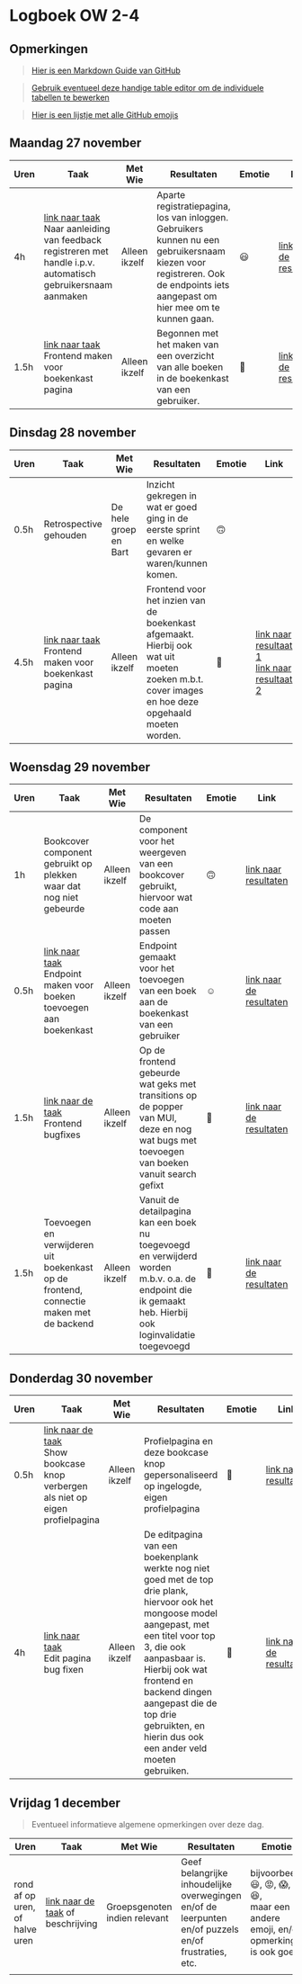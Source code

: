 # Logboek OW 2-4

## Opmerkingen

> [Hier is een Markdown Guide van GitHub](https://guides.github.com/features/mastering-markdown/)

> [Gebruik eventueel deze handige table editor om de individuele tabellen te bewerken](https://www.tablesgenerator.com/markdown_tables)

> [Hier is een lijstje met alle GitHub emojis](https://github.com/ikatyang/emoji-cheat-sheet/blob/master/README.md)

## Maandag 27 november

| **Uren** | **Taak**                                                                                                                                                                                | **Met Wie**   | **Resultaten**                                                                                                                                                              | **Emotie** | **Link**                                                                                     |
| -------- | --------------------------------------------------------------------------------------------------------------------------------------------------------------------------------------- | ------------- | --------------------------------------------------------------------------------------------------------------------------------------------------------------------------- | ---------- | -------------------------------------------------------------------------------------------- |
| 4h       | [link naar taak](https://github.com/HANICA-DWA/project-sep23-klipspringer/issues/152)<br>Naar aanleiding van feedback registreren met handle i.p.v. automatisch gebruikersnaam aanmaken | Alleen ikzelf | Aparte registratiepagina, los van inloggen. Gebruikers kunnen nu een gebruikersnaam kiezen voor registreren. Ook de endpoints iets aangepast om hier mee om te kunnen gaan. | :smiley:   | [link naar de resultaten](https://github.com/HANICA-DWA/project-sep23-klipspringer/pull/160) |
| 1.5h     | [link naar taak](https://github.com/HANICA-DWA/project-sep23-klipspringer/issues/115)<br>Frontend maken voor boekenkast pagina                                                          | Alleen ikzelf | Begonnen met het maken van een overzicht van alle boeken in de boekenkast van een gebruiker.                                                                                | :thinking: | [link naar de resultaten](https://github.com/HANICA-DWA/project-sep23-klipspringer/pull/162) |

## Dinsdag 28 november

| **Uren** | **Taak**                                                                                                                       | **Met Wie**           | **Resultaten**                                                                                                                                   | **Emotie**         | **Link**                                                                                                                                                                                 |
| -------- | ------------------------------------------------------------------------------------------------------------------------------ | --------------------- | ------------------------------------------------------------------------------------------------------------------------------------------------ | ------------------ | ---------------------------------------------------------------------------------------------------------------------------------------------------------------------------------------- |
| 0.5h     | Retrospective gehouden                                                                                                         | De hele groep en Bart | Inzicht gekregen in wat er goed ging in de eerste sprint en welke gevaren er waren/kunnen komen.                                                 | :upside_down_face: |                                                                                                                                                                                          |
| 4.5h     | [link naar taak](https://github.com/HANICA-DWA/project-sep23-klipspringer/issues/115)<br>Frontend maken voor boekenkast pagina | Alleen ikzelf         | Frontend voor het inzien van de boekenkast afgemaakt. Hierbij ook wat uit moeten zoeken m.b.t. cover images en hoe deze opgehaald moeten worden. | :thinking:         | [link naar resultaat 1](https://github.com/HANICA-DWA/project-sep23-klipspringer/pull/162)<br>[link naar resultaat 2](https://github.com/HANICA-DWA/project-sep23-klipspringer/pull/165) |

## Woensdag 29 november

| **Uren** | **Taak**                                                                                                                                     | **Met Wie**   | **Resultaten**                                                                                                                                           | **Emotie**              | **Link**                                                                                                                                                                                               |
| -------- | -------------------------------------------------------------------------------------------------------------------------------------------- | ------------- | -------------------------------------------------------------------------------------------------------------------------------------------------------- | ----------------------- | ------------------------------------------------------------------------------------------------------------------------------------------------------------------------------------------------------ |
| 1h       | Bookcover component gebruikt op plekken waar dat nog niet gebeurde                                                                           | Alleen ikzelf | De component voor het weergeven van een bookcover gebruikt, hiervoor wat code aan moeten passen                                                          | :upside_down_face:      | [link naar resultaten](https://github.com/HANICA-DWA/project-sep23-klipspringer/commit/808768b947a68a4ac85ae8a10754255a8bcf144e#diff-debb64124e4312250f4534cd35c4fccce1df4ed390723b04eba0fd4fc6100c46) |
| 0.5h     | [link naar taak](https://github.com/HANICA-DWA/project-sep23-klipspringer/issues/137)<br>Endpoint maken voor boeken toevoegen aan boekenkast | Alleen ikzelf | Endpoint gemaakt voor het toevoegen van een boek aan de boekenkast van een gebruiker                                                                     | :relaxed:               | [link naar de resultaten](https://github.com/HANICA-DWA/project-sep23-klipspringer/pull/171)                                                                                                           |
| 1.5h     | [link naar de taak](https://github.com/HANICA-DWA/project-sep23-klipspringer/issues/191)<br>Frontend bugfixes                                | Alleen ikzelf | Op de frontend gebeurde wat geks met transitions op de popper van MUI, deze en nog wat bugs met toevoegen van boeken vanuit search gefixt                | :thinking:              | [link naar de resultaten](https://github.com/HANICA-DWA/project-sep23-klipspringer/pull/173)                                                                                                           |
| 1.5h     | Toevoegen en verwijderen uit boekenkast op de frontend, connectie maken met de backend                                                       | Alleen ikzelf | Vanuit de detailpagina kan een boek nu toegevoegd en verwijderd worden m.b.v. o.a. de endpoint die ik gemaakt heb. Hierbij ook loginvalidatie toegevoegd | :slightly_smiling_face: | [link naar de resultaten](https://github.com/HANICA-DWA/project-sep23-klipspringer/pull/176)                                                                                                           |

## Donderdag 30 november

| **Uren** | **Taak**                                                                                                                                                 | **Met Wie**   | **Resultaten**                                                                                                                                                                                                                                                                                                   | **Emotie**  | **Link**                                                                                     |
| -------- | -------------------------------------------------------------------------------------------------------------------------------------------------------- | ------------- | ---------------------------------------------------------------------------------------------------------------------------------------------------------------------------------------------------------------------------------------------------------------------------------------------------------------- | ----------- | -------------------------------------------------------------------------------------------- |
| 0.5h     | [link naar de taak](https://github.com/HANICA-DWA/project-sep23-klipspringer/issues/181)<br>Show bookcase knop verbergen als niet op eigen profielpagina | Alleen ikzelf | Profielpagina en deze bookcase knop gepersonaliseerd op ingelogde, eigen profielpagina                                                                                                                                                                                                                           | :zany_face: | [link naar resultaten](https://github.com/HANICA-DWA/project-sep23-klipspringer/pull/182)    |
| 4h       | [link naar taak](https://github.com/HANICA-DWA/project-sep23-klipspringer/issues/188)<br>Edit pagina bug fixen                                           | Alleen ikzelf | De editpagina van een boekenplank werkte nog niet goed met de top drie plank, hiervoor ook het mongoose model aangepast, met een titel voor top 3, die ook aanpasbaar is.<br>Hierbij ook wat frontend en backend dingen aangepast die de top drie gebruikten, en hierin dus ook een ander veld moeten gebruiken. | :thinking:  | [link naar de resultaten](https://github.com/HANICA-DWA/project-sep23-klipspringer/pull/186) |

## Vrijdag 1 december

> Eventueel informatieve algemene opmerkingen over deze dag.

| Uren                           | Taak                                                                      | Met Wie                       | Resultaten                                                                                           | Emotie                                                                                                                  | Link                                                              |
| ------------------------------ | ------------------------------------------------------------------------- | ----------------------------- | ---------------------------------------------------------------------------------------------------- | ----------------------------------------------------------------------------------------------------------------------- | ----------------------------------------------------------------- |
| rond af op uren, of halve uren | [link naar de taak](https://github.com/link-naar-de-taak) of beschrijving | Groepsgenoten indien relevant | Geef belangrijke inhoudelijke overwegingen en/of de leerpunten en/of puzzels en/of frustraties, etc. | bijvoorbeeld <br />:smiley:, :rage:, :scream:, of :satisfied:, <br />maar een andere emoji, en/of opmerking is ook goed | [link naar de resultaten](https://github.com/link-naar-de-commit) |
|                                |                                                                           |                               |                                                                                                      |                                                                                                                         |                                                                   |
